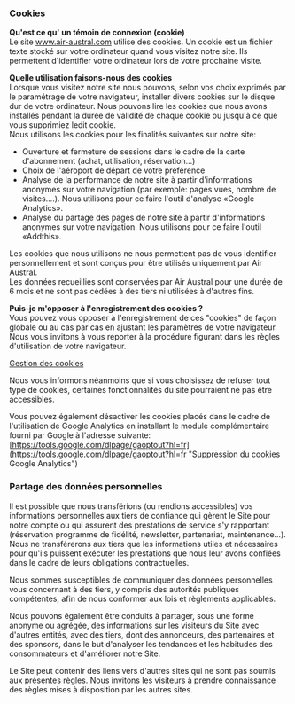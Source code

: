 ### Cookies

**Qu'est ce qu' un témoin de connexion (cookie)**  
Le site www.air-austral.com utilise des cookies. Un cookie est un fichier texte stocké sur votre ordinateur quand vous visitez notre site. Ils permettent d'identifier votre ordinateur lors de votre prochaine visite.

**Quelle utilisation faisons-nous des cookies**  
Lorsque vous visitez notre site nous pouvons, selon vos choix exprimés par le paramétrage de votre navigateur, installer divers cookies sur le disque dur de votre ordinateur. Nous pouvons lire les cookies que nous avons installés pendant la durée de validité de chaque cookie ou jusqu'à ce que vous supprimiez ledit cookie.  
Nous utilisons les cookies pour les finalités suivantes sur notre site:

* Ouverture et fermeture de sessions dans le cadre de la carte d'abonnement (achat, utilisation, réservation…)
* Choix de l'aéroport de départ de votre préférence
* Analyse de la performance de notre site à partir d'informations anonymes sur votre navigation (par exemple: pages vues, nombre de visites….). Nous utilisons pour ce faire l'outil d'analyse «Google Analytics».
* Analyse du partage des pages de notre site à partir d'informations anonymes sur votre navigation. Nous utilisons pour ce faire l'outil «Addthis».

Les cookies que nous utilisons ne nous permettent pas de vous identifier personnellement et sont conçus pour être utilisés uniquement par Air Austral.  
Les données recueillies sont conservées par Air Austral pour une durée de 6 mois et ne sont pas cédées à des tiers ni utilisées à d'autres fins.

  
**Puis-je m'opposer à l'enregistrement des cookies ?**  
Vous pouvez vous opposer à l'enregistrement de ces "cookies" de façon globale ou au cas par cas en ajustant les paramètres de votre navigateur. Nous vous invitons à vous reporter à la procédure figurant dans les règles d'utilisation de votre navigateur.

[Gestion des cookies](https://www.air-austral.com/mentions-legales.html?_gl=1%2Ax1ez12%2A_ga%2AMzIzMDM0MjQzLjE1OTU1MDU0Mjk.%2A_ga_4W5PBRS47N%2AMTY4OTQ5MjQ4OS4xLjAuMTY4OTQ5MjQ4OS4wLjAuMA..&_ga=2.227907421.1930919879.1689492154-323034243.1595505429#)

Nous vous informons néanmoins que si vous choisissez de refuser tout type de cookies, certaines fonctionnalités du site pourraient ne pas être accessibles.

Vous pouvez également désactiver les cookies placés dans le cadre de l'utilisation de Google Analytics en installant le module complémentaire fourni par Google à l'adresse suivante: [https://tools.google.com/dlpage/gaoptout?hl=fr](https://tools.google.com/dlpage/gaoptout?hl=fr "Suppression du cookies Google Analytics")

### Partage des données personnelles

Il est possible que nous transférions (ou rendions accessibles) vos informations personnelles aux tiers de confiance qui gèrent le Site pour notre compte ou qui assurent des prestations de service s'y rapportant (réservation programme de fidélité, newsletter, partenariat, maintenance…). Nous ne transférerons aux tiers que les informations utiles et nécessaires pour qu'ils puissent exécuter les prestations que nous leur avons confiées dans le cadre de leurs obligations contractuelles.

Nous sommes susceptibles de communiquer des données personnelles vous concernant à des tiers, y compris des autorités publiques compétentes, afin de nous conformer aux lois et règlements applicables.

Nous pouvons également être conduits à partager, sous une forme anonyme ou agrégée, des informations sur les visiteurs du Site avec d'autres entités, avec des tiers, dont des annonceurs, des partenaires et des sponsors, dans le but d'analyser les tendances et les habitudes des consommateurs et d'améliorer notre Site.

Le Site peut contenir des liens vers d'autres sites qui ne sont pas soumis aux présentes règles. Nous invitons les visiteurs à prendre connaissance des règles mises à disposition par les autres sites.